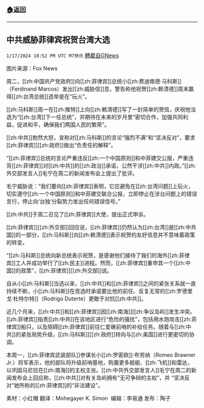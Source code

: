 ###  [:house:返回](README.md)
---


## 中共威胁菲律宾祝贺台湾大选
`1/17/2024 10:52 PM UTC M7快讯` [轉載自GNews](https://gnews.org/articles/2229718)

图片来源：Fox News

周二，[[zh:中国共产党政府]]向[[zh:菲律宾]]总统小[[zh:费迪南德·马科斯]]（Ferdinand Marcos）发出[[zh:威胁信]]息，警告称他祝贺[[zh:赖清德]]周末赢得[[zh:台湾总统]]选举是在“玩火”。

[[zh:马科斯]]周一在[[zh:推特]]上向[[zh:赖清德]]写了一封简单的贺信，庆祝他当选为“[[zh:台湾]]下一任总统”，并期待在未来的岁月里“密切合作，加强共同利益，促进和平，确保我们两国人民的繁荣”。

[[zh:中共]]勃然大怒，宣称对[[zh:马科斯]]的言论“强烈不满”和“坚决反对”，要求[[zh:菲律宾]][[zh:政府]]做出“负责任的解释”。

“[[zh:菲律宾]]总统的言论严重违反[[zh:一个中国原则]]和中菲建交公报，严重违背[[zh:菲律宾]]对[[zh:中共]]的[[zh:政治]]承诺，公然干涉[[zh:中共]]内政。”[[zh:外交部发言人]]毛宁在周二的新闻发布会上提出了批评。

毛宁威胁说：“我们要向[[zh:菲律宾]]表明，它应避免在[[zh:台湾问题]]上玩火，切实遵守[[zh:一个中国原则]]和中菲建交联合公报，立即停止在涉台问题上的错误言行，停止向‘台独’分裂势力发出任何错误信号。”

[[zh:中共]]于周二召见了[[zh:菲律宾]]大使，提出正式申诉。

[[zh:菲律宾]][[zh:外交部]]回应说，[[zh:菲律宾]]仍然认为[[zh:台湾]]是[[zh:中共国]]的一部分，[[zh:马科斯]]向[[zh:赖清德]]表示祝贺的友好信息并不意味着政策的转变。

“[[zh:马科斯]]总统向新总统表示祝贺，是感谢他们接待了我们的海外[[zh:菲律宾]]工人并成功举行了[[zh:民主]]进程。然而，[[zh:菲律宾]]重申其一个[[zh:中国]]的政策”，[[zh:菲律宾]][[zh:外交部]]说。

自从小[[zh:马科斯]]当选以来，[[zh:中共]]和[[zh:菲律宾]]之间的紧张关系就一直持续不断，小[[zh:马科斯]]在竞选时承诺要比他的前任、反复无常的[[zh:罗德里戈·杜特尔特]]（Rodrigo Duterte）更敢于对抗[[zh:中共]]。

近几个月来，[[zh:中共]]和[[zh:菲律宾]]因[[zh:南海]][[zh:争议岛屿]]发生冲突。[[zh:菲律宾]]指责[[zh:中共]]在该地区进行“危险的骚扰”，包括用水炮攻击[[zh:菲律宾]]船只，以及阻碍[[zh:菲律宾]]前往仁爱礁前哨的补给任务。随着与[[zh:中共]]的紧张局势升级，[[zh:马科斯]][[zh:政府]]转向与[[zh:美国]]进行更密切的协调。  

本周一，[[zh:菲律宾武装部队]]参谋长小[[zh:罗密欧]]·布劳纳（Romeo Brawner Jr.）将军表示，他的部队将升级前哨基地，购置更多舰艇、[[zh:飞机]]和雷达，以巩固马尼拉在[[zh:南海]]的主权主张。[[zh:中共外交部发言人]]毛宁在周二的新闻发布会上回应称，[[zh:中共]]对有关岛屿拥有“无可争辩的主权”，并 “坚决反对”她所称的[[zh:菲律宾]]的“非法建设”。

      
素材：小红帽   翻译：Mohegayer K. Simon   编辑：李易通  发布：陶子



